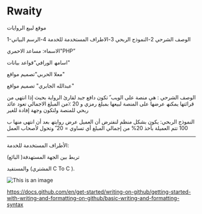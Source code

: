 # Rwaity
موقع لبيع الروايات

1-الوصف الشرحي
2-النموذج الربحي
3-الاطراف المستخدمة للخدمة
4-الرسم البیاني



الاسماء:
مساعد الاحمري"PHP”

اسامھ الورافي“قواعد بیانات"

معلا الحربي"تصمیم مواقع"

عبدالله الجابري" تصمیم مواقع" 


الوصف الشرحي :
ھي منصة على الویب ّ تكون دافع جید لقارئ الروایة
بحیث إذا انتھى من قرائتھا یمكنھ عرضھا على المنصة
 لبیعھا بمبلغ رمزي
و 20 ٪من المبلغ الاجمالي تعود عائد
ربحي للمنصة ولتكون وجھة إفادة للغیر


 النموذج الربحي:
یكون بشكل منظم لنفترض أن العمیل عرض روایتھ
بعد أن انتھى منھا ب 100 تتم العمیلة بأخذ 20%
من إجمالي المبلغ أي تساوي = 20 
ّ وتحول لأصحاب العمل


 __________
 الأطراف المستخدمة للخدمة:
 
تربط بین الجھة المستھدفة( البائع)

والمستفید (المشتري C To C ).




![This is an image](https://myoctocat.com/assets/images/base-octocat.svg)




https://docs.github.com/en/get-started/writing-on-github/getting-started-with-writing-and-formatting-on-github/basic-writing-and-formatting-syntax
